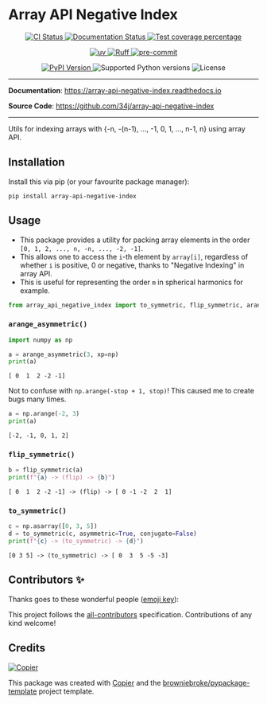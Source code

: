 # Array API Negative Index

<p align="center">
  <a href="https://github.com/34j/array-api-negative-index/actions/workflows/ci.yml?query=branch%3Amain">
    <img src="https://img.shields.io/github/actions/workflow/status/34j/array-api-negative-index/ci.yml?branch=main&label=CI&logo=github&style=flat-square" alt="CI Status" >
  </a>
  <a href="https://array-api-negative-index.readthedocs.io">
    <img src="https://img.shields.io/readthedocs/array-api-negative-index.svg?logo=read-the-docs&logoColor=fff&style=flat-square" alt="Documentation Status">
  </a>
  <a href="https://codecov.io/gh/34j/array-api-negative-index">
    <img src="https://img.shields.io/codecov/c/github/34j/array-api-negative-index.svg?logo=codecov&logoColor=fff&style=flat-square" alt="Test coverage percentage">
  </a>
</p>
<p align="center">
  <a href="https://github.com/astral-sh/uv">
    <img src="https://img.shields.io/endpoint?url=https://raw.githubusercontent.com/astral-sh/uv/main/assets/badge/v0.json" alt="uv">
  </a>
  <a href="https://github.com/astral-sh/ruff">
    <img src="https://img.shields.io/endpoint?url=https://raw.githubusercontent.com/astral-sh/ruff/main/assets/badge/v2.json" alt="Ruff">
  </a>
  <a href="https://github.com/pre-commit/pre-commit">
    <img src="https://img.shields.io/badge/pre--commit-enabled-brightgreen?logo=pre-commit&logoColor=white&style=flat-square" alt="pre-commit">
  </a>
</p>
<p align="center">
  <a href="https://pypi.org/project/array-api-negative-index/">
    <img src="https://img.shields.io/pypi/v/array-api-negative-index.svg?logo=python&logoColor=fff&style=flat-square" alt="PyPI Version">
  </a>
  <img src="https://img.shields.io/pypi/pyversions/array-api-negative-index.svg?style=flat-square&logo=python&amp;logoColor=fff" alt="Supported Python versions">
  <img src="https://img.shields.io/pypi/l/array-api-negative-index.svg?style=flat-square" alt="License">
</p>

---

**Documentation**: <a href="https://array-api-negative-index.readthedocs.io" target="_blank">https://array-api-negative-index.readthedocs.io </a>

**Source Code**: <a href="https://github.com/34j/array-api-negative-index" target="_blank">https://github.com/34j/array-api-negative-index </a>

---

Utils for indexing arrays with {-n, -(n-1), ..., -1, 0, 1, ..., n-1, n} using array API.

## Installation

Install this via pip (or your favourite package manager):

```shell
pip install array-api-negative-index
```

## Usage

- This package provides a utility for packing array elements in the order `[0, 1, 2, ..., n, -n, ..., -2, -1]`.
- This allows one to access the `i`-th element by `array[i]`, regardless of whether `i` is positive, 0 or negative, thanks to "Negative Indexing" in array API.
- This is useful for representing the order `m` in spherical harmonics for example.

```python
from array_api_negative_index import to_symmetric, flip_symmetric, arange_asymmetric
```

### `arange_asymmetric()`

```python
import numpy as np

a = arange_asymmetric(3, xp=np)
print(a)
```

```text
[ 0  1  2 -2 -1]
```

Not to confuse with `np.arange(-stop + 1, stop)`!
This caused me to create bugs many times.

```python
a = np.arange(-2, 3)
print(a)
```

```text
[-2, -1, 0, 1, 2]
```

### `flip_symmetric()`

```python
b = flip_symmetric(a)
print(f"{a} -> (flip) -> {b}")
```

```text
[ 0  1  2 -2 -1] -> (flip) -> [ 0 -1 -2  2  1]
```

### `to_symmetric()`

```python
c = np.asarray([0, 3, 5])
d = to_symmetric(c, asymmetric=True, conjugate=False)
print(f"{c} -> (to_symmetric) -> {d}")
```

```text
[0 3 5] -> (to_symmetric) -> [ 0  3  5 -5 -3]
```

## Contributors ✨

Thanks goes to these wonderful people ([emoji key](https://allcontributors.org/docs/en/emoji-key)):

<!-- prettier-ignore-start -->
<!-- ALL-CONTRIBUTORS-LIST:START - Do not remove or modify this section -->
<!-- markdownlint-disable -->
<!-- markdownlint-enable -->
<!-- ALL-CONTRIBUTORS-LIST:END -->
<!-- prettier-ignore-end -->

This project follows the [all-contributors](https://github.com/all-contributors/all-contributors) specification. Contributions of any kind welcome!

## Credits

[![Copier](https://img.shields.io/endpoint?url=https://raw.githubusercontent.com/copier-org/copier/master/img/badge/badge-grayscale-inverted-border-orange.json)](https://github.com/copier-org/copier)

This package was created with
[Copier](https://copier.readthedocs.io/) and the
[browniebroke/pypackage-template](https://github.com/browniebroke/pypackage-template)
project template.
